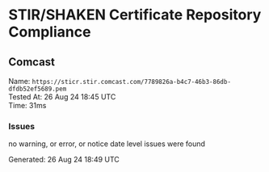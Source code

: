# STIR/SHAKEN Certificate Repository Compliance

## Comcast

Name: `https://sticr.stir.comcast.com/7789826a-b4c7-46b3-86db-dfdb52ef5689.pem`\
Tested At: 26 Aug 24 18:45 UTC\
Time: 31ms

### Issues

no warning, or error, or notice date level issues were found

Generated: 26 Aug 24 18:49 UTC